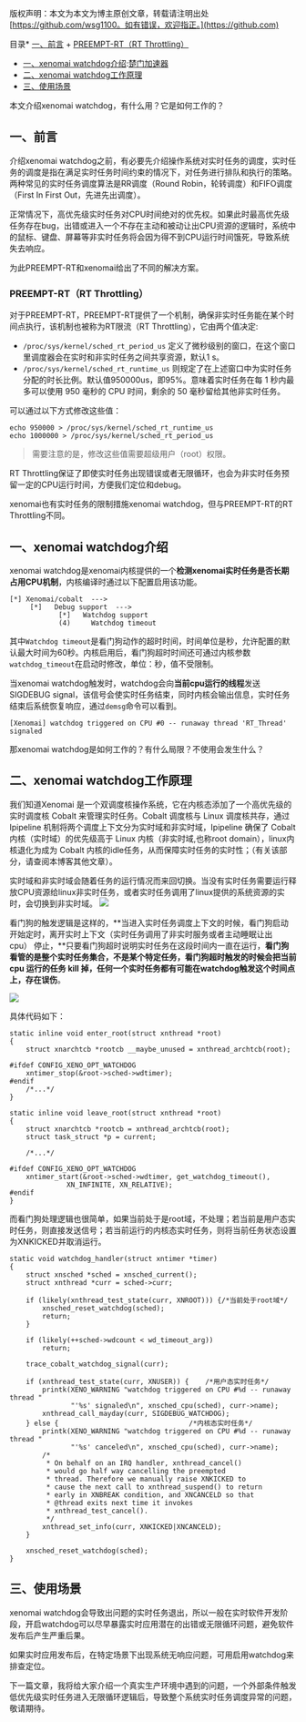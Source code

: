 
版权声明：本文为本文为博主原创文章，转载请注明出处 [https://github.com/wsg1100。如有错误，欢迎指正。](https://github.com)


目录* [一、前言](https://github.com)
	+ [PREEMPT\-RT（RT Throttling）](https://github.com)
* [一、xenomai watchdog介绍](https://github.com):[楚门加速器](https://shexiangshi.org)
* [二、xenomai watchdog工作原理](https://github.com)
* [三、使用场景](https://github.com)

本文介绍xenomai watchdog，有什么用？它是如何工作的？


## 一、前言


介绍xenomai watchdog之前，有必要先介绍操作系统对实时任务的调度，实时任务的调度是指在满足实时任务时间约束的情况下，对任务进行排队和执行的策略。两种常见的实时任务调度算法是RR调度（Round Robin，轮转调度）和FIFO调度（First In First Out，先进先出调度）。


正常情况下，高优先级实时任务对CPU时间绝对的优先权。如果此时最高优先级任务存在bug，出错或进入一个不存在主动和被动让出CPU资源的逻辑时，系统中的鼠标、键盘、屏幕等非实时任务将会因为得不到CPU运行时间饿死，导致系统失去响应。


为此PREEMPT\-RT和xenomai给出了不同的解决方案。


### PREEMPT\-RT（RT Throttling）


对于PREEMPT\-RT，PREEMPT\-RT提供了一个机制，确保非实时任务能在某个时间点执行，该机制也被称为RT限流（RT Throttling），它由两个值决定:


* `/proc/sys/kernel/sched_rt_period_us` 定义了微秒级别的窗口，在这个窗口里调度器会在实时和非实时任务之间共享资源，默认1 s。
* `/proc/sys/kernel/sched_rt_runtime_us` 则规定了在上述窗口中为实时任务分配的时长比例。默认值950000us，即95%。意味着实时任务在每 1 秒内最多可以使用 950 毫秒的 CPU 时间，剩余的 50 毫秒留给其他非实时任务。


可以通过以下方式修改这些值：



```
echo 950000 > /proc/sys/kernel/sched_rt_runtime_us
echo 1000000 > /proc/sys/kernel/sched_rt_period_us

```


> 需要注意的是，修改这些值需要超级用户（root）权限。


RT Throttling保证了即使实时任务出现错误或者无限循环，也会为非实时任务预留一定的CPU运行时间，方便我们定位和debug。


xenomai也有实时任务的限制措施xenomai watchdog，但与PREEMPT\-RT的RT Throttling不同。


## 一、xenomai watchdog介绍


xenomai watchdog是xenomai内核提供的一个**检测xenomai实时任务是否长期占用CPU机制**，内核编译时通过以下配置启用该功能。



```
[*] Xenomai/cobalt  ---> 
     [*]   Debug support  --->
    		[*]   Watchdog support
    		(4)     Watchdog timeout 

```

其中`Watchdog timeout`是看门狗动作的超时时间，时间单位是秒，允许配置的默认最大时间为60秒。内核启用后，看门狗超时时间还可通过内核参数`watchdog_timeout`在启动时修改，单位：秒，值不受限制。


当xenomai watchdog触发时，watchdog会向**当前cpu运行的线程**发送SIGDEBUG signal，该信号会使实时任务结束，同时内核会输出信息，实时任务结束后系统恢复响应，通过`demsg`命令可以看到。



```
[Xenomai] watchdog triggered on CPU #0 -- runaway thread 'RT_Thread' signaled

```

那xenomai watchdog是如何工作的？有什么局限？不使用会发生什么？


## 二、xenomai watchdog工作原理


我们知道Xenomai 是一个双调度核操作系统，它在内核态添加了一个高优先级的实时调度核 Cobalt 来管理实时任务。Cobalt 调度核与 Linux 调度核共存，通过 Ipipeline 机制将两个调度上下文分为实时域和非实时域，Ipipeline 确保了 Cobalt 内核（实时域）的优先级高于 Linux 内核（非实时域,也称root domain），linux内核退化为成为 Cobalt 内核的idle任务，从而保障实时任务的实时性；（有关该部分，请查阅本博客其他文章）。


实时域和非实时域会随着任务的运行情况而来回切换。当没有实时任务需要运行释放CPU资源给linux非实时任务，或者实时任务调用了linux提供的系统资源的实时，会切换到非实时域。
![](https://wsg-blogs-pic.oss-cn-beijing.aliyuncs.com/xenomai/xenomai-arc.png)


看门狗的触发逻辑是这样的，**当进入实时任务调度上下文的时候，看门狗启动开始定时，离开实时上下文（实时任务调用了非实时服务或者主动睡眠让出 cpu） 停止，**只要看门狗超时说明实时任务在这段时间内一直在运行，**看门狗看管的是整个实时任务集合，不是某个特定任务，看门狗超时触发的时候会把当前 cpu 运行的任务 kill 掉，任何一个实时任务都有可能在watchdog触发这个时间点上，存在误伤**。


![](https://wsg-blogs-pic.oss-cn-beijing.aliyuncs.com/xenomai/image-20220424091221790.png)


具体代码如下：



```
static inline void enter_root(struct xnthread *root)
{
	struct xnarchtcb *rootcb __maybe_unused = xnthread_archtcb(root);

#ifdef CONFIG_XENO_OPT_WATCHDOG
	xntimer_stop(&root->sched->wdtimer);
#endif
	/*...*/
}

static inline void leave_root(struct xnthread *root)
{
	struct xnarchtcb *rootcb = xnthread_archtcb(root);
	struct task_struct *p = current;

	/*...*/

#ifdef CONFIG_XENO_OPT_WATCHDOG
	xntimer_start(&root->sched->wdtimer, get_watchdog_timeout(),
		      XN_INFINITE, XN_RELATIVE);
#endif
}

```

而看门狗处理逻辑也很简单，如果当前处于是root域，不处理；若当前是用户态实时任务，则直接发送信号；若当前运行的内核态实时任务，则将当前任务状态设置为XNKICKED并取消运行。



```
static void watchdog_handler(struct xntimer *timer)
{
	struct xnsched *sched = xnsched_current();
	struct xnthread *curr = sched->curr;

	if (likely(xnthread_test_state(curr, XNROOT))) {/*当前处于root域*/
		xnsched_reset_watchdog(sched);
		return;
	}

	if (likely(++sched->wdcount < wd_timeout_arg))
		return;

	trace_cobalt_watchdog_signal(curr);

	if (xnthread_test_state(curr, XNUSER)) {	/*用户态实时任务*/
		printk(XENO_WARNING "watchdog triggered on CPU #%d -- runaway thread "
		       "'%s' signaled\n", xnsched_cpu(sched), curr->name);
		xnthread_call_mayday(curr, SIGDEBUG_WATCHDOG);
	} else {								/*内核态实时任务*/
		printk(XENO_WARNING "watchdog triggered on CPU #%d -- runaway thread "
		       "'%s' canceled\n", xnsched_cpu(sched), curr->name);
		/*
		 * On behalf on an IRQ handler, xnthread_cancel()
		 * would go half way cancelling the preempted
		 * thread. Therefore we manually raise XNKICKED to
		 * cause the next call to xnthread_suspend() to return
		 * early in XNBREAK condition, and XNCANCELD so that
		 * @thread exits next time it invokes
		 * xnthread_test_cancel().
		 */
		xnthread_set_info(curr, XNKICKED|XNCANCELD);
	}

	xnsched_reset_watchdog(sched);
}

```

## 三、使用场景


xenomai watchdog会导致出问题的实时任务退出，所以一般在实时软件开发阶段，开启watchdog可以尽早暴露实时应用潜在的出错或无限循环问题，避免软件发布后产生严重后果。


如果实时应用发布后，在特定场景下出现系统无响应问题，可用启用watchdog来排查定位。


下一篇文章，我将给大家介绍一个真实生产环境中遇到的问题，一个外部条件触发低优先级实时任务进入无限循环逻辑后，导致整个系统实时任务调度异常的问题，敬请期待。


